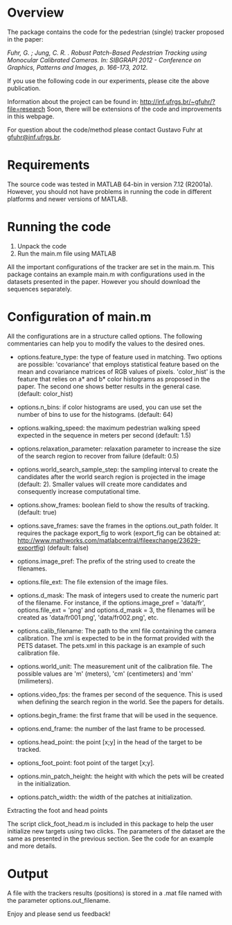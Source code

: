 
Overview
=========

The package contains the code for the pedestrian (single) tracker proposed in the paper:

*Fuhr, G. ; Jung, C. R. . Robust Patch-Based Pedestrian Tracking using*
*Monocular Calibrated Cameras. In: SIBGRAPI 2012 - Conference on*
*Graphics, Patterns and Images, p. 166-173, 2012.*

If you use the following code in our experiments, please cite the above publication.

Information about the project can be found in: http://inf.ufrgs.br/~gfuhr/?file=research
Soon, there will be extensions of the code and improvements in this webpage.

For question about the code/method please contact Gustavo Fuhr
at gfuhr@inf.ufrgs.br.

Requirements
============

The source code was tested in MATLAB 64-bin in version
7.12 (R2001a). However, you should not have problems in running the
code in different platforms and newer versions of MATLAB.

Running the code
================
1. Unpack the code
2. Run the main.m file using MATLAB

All the important configurations of the tracker are set in the main.m. This package contains
 an example main.m with configurations used in the datasets presented in the paper. However 
you should download the sequences separately.

Configuration of main.m
=======================

All the configurations are in a structure called options. The following commentaries can 
help you to modify the values to the desired ones.

- options.feature_type: the type of feature used in matching. Two options are possible: 
'covariance' that employs statistical feature based on the mean and covariance matrices 
of RGB values of pixels. 'color_hist' is the feature that relies on a* and b* color 
histograms as proposed in the paper. The second one shows better results in the 
general case. (default: color_hist)

- options.n_bins: if color histograms are used, you can use set the number of bins to 
use for the histograms. (default: 64)

- options.walking_speed: the maximum pedestrian walking speed expected in the sequence 
in meters per second (default: 1.5)

- options.relaxation_parameter: relaxation parameter to increase the size of the search 
region to recover from failure (default: 0.5)

- options.world_search_sample_step: the sampling interval to create the candidates after 
the world search region is projected in the image (default: 2). Smaller values will 
create more candidates and consequently increase computational time.

- options.show_frames: boolean field to show the results of tracking.
(default: true)

- options.save_frames: save the frames in the options.out_path folder.
It requires the package export_fig to work (export_fig can be obtained
at: http://www.mathworks.com/matlabcentral/fileexchange/23629-exportfig)
(default: false)

- options.image_pref: The prefix of the string used to create the filenames.

- options.file_ext: The file extension of the image files.

- options.d_mask: The mask of integers used to create the numeric part of the 
filename. For instance, if the options.image_pref = 'data/fr', options.file_ext = 'png' 
and options.d_mask = 3, the filenames will be created as 'data/fr001.png', 
'data/fr002.png', etc.

- options.calib_filename: The path to the xml file containing the camera calibration. 
The xml is expected to be in the format provided with the PETS dataset. The pets.xml 
in this package is an example of such calibration file.

- options.world_unit: The measurement unit of the calibration file. The possible values 
are 'm' (meters), 'cm' (centimeters) and 'mm' (milimeters).

- options.video_fps: the frames per second of the sequence. This is used when defining 
the search region in the world. See the papers for details.

- options.begin_frame: the first frame that will be used in the sequence.

- options.end_frame: the number of the last frame to be processed.

- options.head_point: the point [x;y] in the head of the target to
be tracked.

- options_foot_point: foot point of the target [x;y].

- options.min_patch_height: the height with which the pets will be created
in the initialization.

- options.patch_width: the width of the patches at initialization.


Extracting the foot and head points

The script click_foot_head.m is included in this package to help the user initialize 
new targets using two clicks. The parameters of the dataset are the same as presented 
in the previous section. See the code for an example and more details.

Output
======

A file with the trackers results (positions) is stored in a .mat file named with the 
parameter options.out_filename.

Enjoy and please send us feedback!


